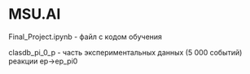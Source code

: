 # MSU.AI

Final_Project.ipynb - файл с кодом обучения 

clasdb_pi_0_p - часть экспериментальных данных (5 000 событий) реакции ep->ep_pi0
